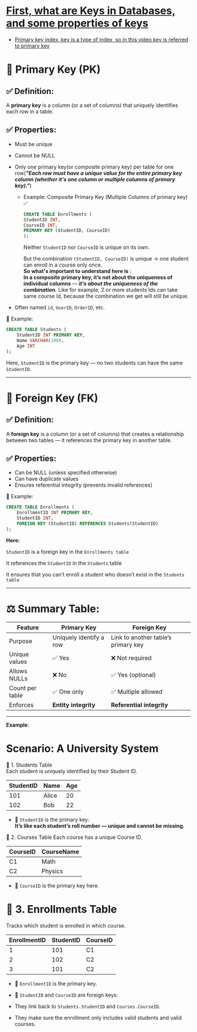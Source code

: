 # [First, what are Keys in Databases, and some properties of keys](https://youtu.be/ztHopE5Wnpc?si=ayqsFEk_VjgPkQnT&t=10517)

- [Primary key index, key is a type of index, so in this video key is referred to primary key](https://youtu.be/ztHopE5Wnpc?si=fKjgFN3w6I4oc8Fx&t=11277)

# 🔑 Primary Key (PK)
## ✅ Definition:
A **primary key** is a column (or a set of columns) that uniquely identifies each row in a table.

## ✅ Properties:
- Must be unique
- Cannot be NULL
- Only one primary key(or composite primary key) per table for one row(***"Each row must have a unique value for the entire primary key column (whether it's one column or multiple columns of primary key)."***)
    - Example: 
      Composite Primary Key (Multiple Columns of primary key) ✅
        ```sql
        CREATE TABLE Enrollments (
        StudentID INT,
        CourseID INT,
        PRIMARY KEY (StudentID, CourseID)
        );
        ```
        Neither `StudentID` nor `CourseID` is unique on its own.

      But the combination `(StudentID, CourseID)` is unique → one student can 
      enroll in a course only once.\
       **So what's important to understand here is** :\
        **In a composite primary key, it’s not about the uniqueness of
        individual columns** — ***it’s about the uniqueness of the combination.*** Like for example, 2 or more students Ids can take same course Id, because the combination we get will still be unique.
  
- Often named `id`, `UserID`, `OrderID`, etc.


📌 Example:
```sql
CREATE TABLE Students (
    StudentID INT PRIMARY KEY,
    Name VARCHAR(100),
    Age INT
);
```

Here, `StudentID` is the primary key — no two students can have the same `StudentID`.

----

# 🔗 Foreign Key (FK)
## ✅ Definition:

A **foreign key** is a column (or a set of columns) that creates a relationship between two tables — it references the primary key in another table.

## ✅ Properties:
- Can be NULL (unless specified otherwise)
- Can have duplicate values
- Ensures referential integrity (prevents invalid references)

📌 Example:
```sql
CREATE TABLE Enrollments (
    EnrollmentID INT PRIMARY KEY,
    StudentID INT,
    FOREIGN KEY (StudentID) REFERENCES Students(StudentID)
);
```

**Here:**

`StudentID` is a foreign key in the `Enrollments table`

It references the `StudentID` in the `Students` table

It ensures that you can’t enroll a student who doesn’t exist in the `Students table`



----


# ⚖️ Summary Table:

| Feature         | Primary Key             | Foreign Key                         |
| --------------- | ----------------------- | ----------------------------------- |
| Purpose         | Uniquely identify a row | Link to another table’s primary key |
| Unique values   | ✅ Yes                   | ❌ Not required                      |
| Allows NULLs    | ❌ No                    | ✅ Yes (optional)                    |
| Count per table | ✅ One only              | ✅ Multiple allowed                  |
| Enforces        | **Entity integrity**    | **Referential integrity**           |


----

**Example**: 

# Scenario: A University System

🏫 1. Students Table\
Each student is uniquely identified by their Student ID.

| StudentID | Name  | Age |
| --------- | ----- | --- |
| 101       | Alice | 20  |
| 102       | Bob   | 22  |


- 🔑 `StudentID` is the primary key:\
**It’s like each student’s roll number — unique and cannot be missing.**

📘 2. Courses Table
Each course has a unique Course ID.

| CourseID | CourseName |
| -------- | ---------- |
| C1       | Math       |
| C2       | Physics    |

- 🔑 `CourseID` is the primary key here.

# 📝 3. Enrollments Table
Tracks which student is enrolled in which course.

| EnrollmentID | StudentID | CourseID |
| ------------ | --------- | -------- |
| 1            | 101       | C1       |
| 2            | 102       | C2       |
| 3            | 101       | C2       |


- 🔑 `EnrollmentID` is the primary key.

- 🔗 `StudentID` and `CourseID` are foreign keys:

- They link back to `Students.StudentID` and `Courses.CourseID`.

- They make sure the enrollment only includes valid students and valid courses.